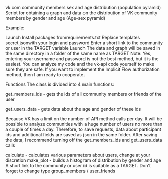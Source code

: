 vk.com community members sex and age distribution (population pyramid)
Script for obtaining a graph and data on the distribution of VK community members by gender and age (Age-sex pyramid)

Example:



Launch
Install packages fromrequirements.txt
Replace templates secret.jsonwith your login and password
Enter a short link to the community or user in the TARGET variable
Launch
The data and graph will be saved in the same directory in a folder of the same name as TARGET
Note: Yes, entering your username and password is not the best method, but it is the easiest. You can analyze my code and the vk-api code yourself to make sure they are safe. If you want to implement the Implicit Flow authorization method, then I am ready to cooperate.

Functions
The class is divided into 4 main functions:

get_members_ids - gets the ids of all community members or friends of the user

get_users_data - gets data about the age and gender of these ids

Because VK has a limit on the number of API method calls per day. It will be possible to analyze communities with a huge number of users no more than a couple of times a day. Therefore, to save requests, data about participant ids and additional fields are saved as json in the same folder. After saving the data, I recommend turning off the get_members_ids and get_users_data calls

calculate - calculates various parameters about users, change at your discretion
make_plot - builds a histogram of distribution by gender and age
A short link to the community or user id is suitable as a TARGET. Don't forget to change type group_members / user_friends
